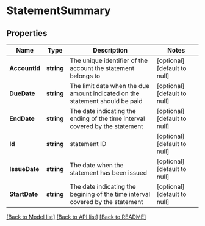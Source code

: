 # StatementSummary

## Properties
Name | Type | Description | Notes
------------ | ------------- | ------------- | -------------
**AccountId** | **string** | The unique identifier of the account the statement belongs to | [optional] [default to null]
**DueDate** | **string** | The limit date when the due amount indicated on the statement should be paid | [optional] [default to null]
**EndDate** | **string** | The date indicating the ending of the time interval covered by the statement | [optional] [default to null]
**Id** | **string** | statement ID | [optional] [default to null]
**IssueDate** | **string** | The date when the statement has been issued | [optional] [default to null]
**StartDate** | **string** | The date indicating the begining of the time interval covered by the statement | [optional] [default to null]

[[Back to Model list]](../README.md#documentation-for-models) [[Back to API list]](../README.md#documentation-for-api-endpoints) [[Back to README]](../README.md)

